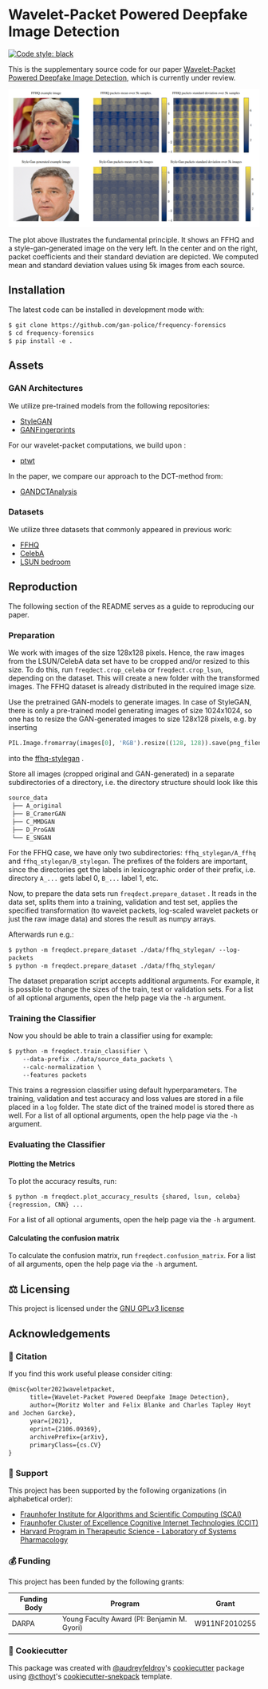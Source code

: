 <!--
<p align="center">
  <img src="docs/source/logo.png" height="150">
</p>
-->

# Wavelet-Packet Powered Deepfake Image Detection

[![Code style: black](https://img.shields.io/badge/code%20style-black-000000.svg)](https://github.com/psf/black)

This is the supplementary source code for our paper [Wavelet-Packet Powered Deepfake Image Detection](https://arxiv.org/abs/2106.09369), which is currently
under review.

![packet plot](./docs/packet_visualization.png)

The plot above illustrates the fundamental principle.
It shows an FFHQ and a style-gan-generated image on the very left.
In the center and on the right, packet coefficients and their standard deviation are depicted.
We computed mean and standard deviation values using 5k images from each source.

## Installation

The latest code can be installed in development mode with:

```shell
$ git clone https://github.com/gan-police/frequency-forensics
$ cd frequency-forensics
$ pip install -e .
```

## Assets

### GAN Architectures

We utilize pre-trained models from the following repositories:

- [StyleGAN](https://github.com/NVlabs/stylegan)
- [GANFingerprints](https://github.com/ningyu1991/GANFingerprints)

For our wavelet-packet computations, we build upon :
- [ptwt](https://github.com/v0lta/PyTorch-Wavelet-Toolbox)

In the paper, we compare our approach to the DCT-method from:
- [GANDCTAnalysis](https://github.com/RUB-SysSec/GANDCTAnalysis)

### Datasets

We utilize three datasets that commonly appeared in previous work:

- [FFHQ](https://github.com/NVlabs/ffhq-dataset)
- [CelebA](http://mmlab.ie.cuhk.edu.hk/projects/CelebA.html)
- [LSUN bedroom](https://github.com/fyu/lsun)

## Reproduction

The following section of the README serves as a guide to reproducing our paper.

### Preparation

We work with images of the size 128x128 pixels. Hence, the raw images from the LSUN/CelebA data set have to be cropped
and/or resized to this size. To do this, run `freqdect.crop_celeba` or `freqdect.crop_lsun`, depending on the dataset.
This will create a new folder with the transformed images. The FFHQ dataset is already distributed in the required image
size.

Use the pretrained GAN-models to generate images. In case of StyleGAN, there is only a pre-trained model generating
images of size 1024x1024, so one has to resize the GAN-generated images to size 128x128 pixels, e.g. by inserting

```python
PIL.Image.fromarray(images[0], 'RGB').resize((128, 128)).save(png_filename)
```

into
the [ffhq-stylegan](https://github.com/NVlabs/stylegan/blob/03563d18a0cf8d67d897cc61e44479267968716b/pretrained_example.py)
.

Store all images (cropped original and GAN-generated) in a separate subdirectories of a directory, i.e. the directory
structure should look like this

```
source_data
 ├── A_original
 ├── B_CramerGAN
 ├── C_MMDGAN
 ├── D_ProGAN
 └── E_SNGAN
```

For the FFHQ case, we have only two subdirectories: `ffhq_stylegan/A_ffhq` and `ffhq_stylegan/B_stylegan`. The prefixes
of the folders are important, since the directories get the labels in lexicographic order of their prefix, i.e.
directory `A_...` gets label 0, `B_...` label 1, etc.

Now, to prepare the data sets run `freqdect.prepare_dataset` . It reads in the data set, splits them into a training,
validation and test set, applies the specified transformation (to wavelet packets, log-scaled wavelet packets or just
the raw image data) and stores the result as numpy arrays.

Afterwards run e.g.:

```shell
$ python -m freqdect.prepare_dataset ./data/ffhq_stylegan/ --log-packets
$ python -m freqdect.prepare_dataset ./data/ffhq_stylegan/
```

The dataset preparation script accepts additional arguments. For example, it is possible to change the sizes of the
train, test or validation sets. For a list of all optional arguments, open the help page via the `-h` argument.

### Training the Classifier

Now you should be able to train a classifier using for example:

```shell
$ python -m freqdect.train_classifier \
    --data-prefix ./data/source_data_packets \
    --calc-normalization \
    --features packets
```

This trains a regression classifier using default hyperparameters. The training, validation and test accuracy and loss
values are stored in a file placed in a `log` folder. The state dict of the trained model is stored there as well. For a
list of all optional arguments, open the help page via the `-h` argument.

### Evaluating the Classifier

#### Plotting the Metrics

To plot the accuracy results, run:

```shell
$ python -m freqdect.plot_accuracy_results {shared, lsun, celeba} {regression, CNN} ...
```

For a list of all optional arguments, open the help page via the `-h` argument.

#### Calculating the confusion matrix

To calculate the confusion matrix, run `freqdect.confusion_matrix`. For a list of all arguments, open the help page via
the `-h` argument.

## ⚖️ Licensing

This project is licensed under the [GNU GPLv3 license](LICENSE)

## Acknowledgements

### 📖 Citation
If you find this work useful please consider citing:
```
@misc{wolter2021waveletpacket,
      title={Wavelet-Packet Powered Deepfake Image Detection}, 
      author={Moritz Wolter and Felix Blanke and Charles Tapley Hoyt and Jochen Garcke},
      year={2021},
      eprint={2106.09369},
      archivePrefix={arXiv},
      primaryClass={cs.CV}
}
```

### 🙏 Support

This project has been supported by the following organizations (in alphabetical order):

- [Fraunhofer Institute for Algorithms and Scientific Computing (SCAI)](https://www.scai.fraunhofer.de)
- [Fraunhofer Cluster of Excellence Cognitive Internet Technologies (CCIT)](https://www.cit.fraunhofer.de/en.html)
- [Harvard Program in Therapeutic Science - Laboratory of Systems Pharmacology](https://hits.harvard.edu/the-program/laboratory-of-systems-pharmacology/)

### 💰 Funding

This project has been funded by the following grants:

| Funding Body                                             | Program                                                                                                                       | Grant           |
|----------------------------------------------------------|-------------------------------------------------------------------------------------------------------------------------------|-----------------|
| DARPA                                                    | Young Faculty Award (PI: Benjamin M. Gyori) | W911NF2010255   |

### 🍪 Cookiecutter

This package was created with [@audreyfeldroy](https://github.com/audreyfeldroy)'s
[cookiecutter](https://github.com/cookiecutter/cookiecutter) package using [@cthoyt](https://github.com/cthoyt)'s
[cookiecutter-snekpack](https://github.com/cthoyt/cookiecutter-snekpack) template.
